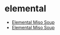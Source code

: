 # elemental

 * [Elemental Miso Soup](../../index/e/elemental-miso-soup.json)
 * [Elemental Miso Soup](../../index/e/elemental-miso-soup.json)
